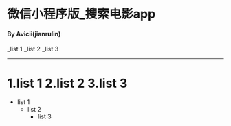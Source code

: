 # 微信小程序版_搜索电影app

#### By Avicii(jianrulin)

_list 1
	_list 2
		_list 3
_____________________
1.list 1
	2.list 2
		3.list 3
=====================
* list 1
	* list 2
		* list 3